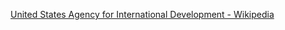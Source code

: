 ﻿[United States Agency for International Development - Wikipedia](https://en.wikipedia.org/wiki/United_States_Agency_for_International_Development)